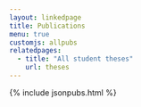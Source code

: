 ```yaml
---
layout: linkedpage
title: Publications
menu: true
customjs: allpubs
relatedpages:
  - title: "All student theses"
    url: theses
---
```


{% include jsonpubs.html %}


